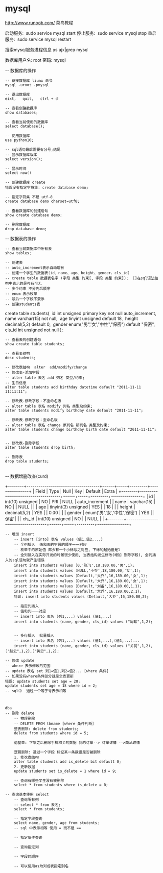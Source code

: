 # mysql

http://www.runoob.com/  菜鸟教程


启动服务: 
​	sudo service mysql start
停止服务: 
​	sudo service mysql stop
重启服务:
​	sudo service mysql restart


搜索mysql服务进程信息
ps ajx|grep mysql


数据库用户名: root
密码:        mysql

-- 数据库的操作

    -- 链接数据库 liunx 命令
    mysql -uroot -pmysql 
    
    -- 退出数据库
    eixt,   quit,   ctrl + d
    
    -- 查看创建数据库
    show databases;
    
    -- 查看当前使用的数据库
    select database();
    
    -- 使用数据库
    use python10;
    
    -- sql语句最后需要有分号;结尾
    -- 显示数据库版本
    select version();
    
    -- 显示时间
    select now()
    
    -- 创建数据库 create 
    错误没有指定字符集: create database demo;
    
    -- 指定字符集 不是 utf-8
    create database demo charset=utf8;
    
    -- 查看数据库的创建语句
    show create database demo;
    
    -- 删除数据库
    drop database demo;    


-- 数据表的操作

    -- 查看当前数据库中所有表
    show tables;
    
    -- 创建表
    -- auto_increment表示自动增长
    -- 创建一个学生的数据表(id、name、age、height、gender、cls_id)
    -- create table 数据表名字 (字段 类型 约束[, 字段 类型 约束]);  []在sql语法结构中表示的是可有可无
    -- 多个约束 不分先后顺序
    -- enum 表示枚举
    -- 最后一个字段不要添
    -- 创建students表
create table students(
​    id int unsigned primary key not null auto_increment,
​    name varchar(15) not null,
​    age tinyint unsigned default 18,
​    height decimal(5,2) default 0,
​    gender enum("男",'女',"中性","保密") default "保密",
​    cls_id int unsigned not null
);

    -- 查看表的创建语句
    show create table students;
    
    -- 查看表结构
    desc students;
    
    -- 修改表结构  alter  add/modify/change
    -- 修改表-添加字段
    -- alter table 表名 add 列名 类型/约束;
    -- 生日信息 
    alter table students add birthday datetime default "2011-11-11 11:11:11";
    
    -- 修改表-修改字段：不重命名版
    -- alter table 表名 modify 列名 类型及约束;
    alter table students modify birthday date default "2011-11-11";
    
    -- 修改表-修改字段：重命名版
    -- alter table 表名 change 原列名 新列名 类型及约束;
    alter table students change birthday birth date default "2011-11-11";


    -- 修改表-删除字段
    alter table students drop birth;
    
    -- 删除表
    drop table students;


​    
-- 数据增删改查(curd)

+--------+-------------------------------------+------+-----+---------+----------------+
| Field  | Type                                | Null | Key | Default | Extra          |
+--------+-------------------------------------+------+-----+---------+----------------+
| id     | int(10) unsigned                    | NO   | PRI | NULL    | auto_increment |
| name   | varchar(15)                         | NO   |     | NULL    |                |
| age    | tinyint(3) unsigned                 | YES  |     | 18      |                |
| height | decimal(5,2)                        | YES  |     | 0.00    |                |
| gender | enum('男','女','中性','保密')         | YES  |     | 保密    |                |
| cls_id | int(10) unsigned                    | NO   |     | NULL    |                |
+--------+-------------------------------------+------+-----+---------+----------------+


    -- 增加 insert 
    	-- insert [into] 表名 values (值1,值2,...)
        -- 全列插入  值和表的字段的顺序一一对应
        -- 枚举中的原始值 都会有一个小标与之对应, 下标的起始值是1
        -- 全列插入在实际开发的时候很少使用, 当表结构发生修改(增加 删除字段), 全列插入的sql语句就产生错误
        insert into students values (0,'张飞',18,180.00,'男',1);
        insert into students values (NULL,'小乔',18,180.00,'女',1);
        insert into students values (Default,'大乔',16,180.00,'女',1);
        insert into students values (Default,'大乔',16,180.00,'女',1);
        insert into students values (Default,'刘备',16,180.00,1,1);
        insert into students values (Default,'大乔',16,180.00,2,1);
        错误: insert into students values (Default,'大乔',16,180.00,2);
    
        -- 指定列插入
        -- 值和列一一对应
        -- insert into 表名 (列1,...) values (值1,...)
        insert into students (name, gender, cls_id) values ("周瑜",1,2);


        -- 多行插入  批量插入
        -- insert into 表名 (列1,...) values (值1,...),(值1,...)...
        insert into students (name, gender, cls_id) values ("关羽",1,2),("赵云",1,2),("黄忠",1,2);
    
    -- 修改 update
    -- where 表示修改的范围
    -- update 表名 set 列1=值1,列2=值2... [where 条件]
    -- 如果没有where条件部分就是全表更新
    错误: update students set age = 20;
    update students set age = 18 where id = 2;
    -- sql中  通过一个等于号表示相等 



    dba 
    -- 删除 delete
        -- 物理删除
        -- DELETE FROM tbname [where 条件判断]
        整表删除: delete from students;
        delete from students where id = 5;
    
        诺基亚: 下架之后删除手机相关的数据 我的订单--> 订单详情 -->商品详情
    
        逻辑删除: 通过一个字段 标记某一条数据是否被删除
        1. 修改表结构
        alter table students add is_delete bit default 0;
        2. 更新数据
        update students set is_delete = 1 where id = 9;
    
        -- 查询有哪些学生没有被删除
        select * from students where is_delete = 0;
    
    -- 查询基本使用 select 
        -- 查询所有列
        -- select * from 表名;
        select * from students;
    
        -- 指定字段查询
        select name, gender, age from students;
        -- sql 中表示相等 使用 = 而不是 ==
    
        -- 指定条件查询
    
        -- 查询指定列
    
        -- 字段的顺序
    
        -- 可以使用as为列或表指定别名




​    